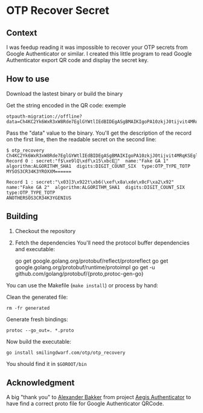 OTP Recover Secret
==================

Context
-------

I was feedup reading it was impossible to recover your OTP secrets from Google Authenticator or similar. I created this little program to read Google Authenticator export QR code and display the secret key.

How to use
----------

Download the lastest binary or build the binary

Get the string encoded in the QR code: exemple

    otpauth-migration://offline?data=Ch4KC2Yk6WxR3xW8Rde7EglGYWtlIEdBIDEgASgBMAIKIgoPA10zkjJ0tijvit4MRqKSEglGYWtlIEdBIDIgASgBMAIQARgBIAAoz5a69vj%2F%2F%2F%2F%2FAQ%3D%3D

Pass the "data" value to the binary. You'll get the description of the record on the first line, then the readable secret on the second line:

    $ otp_recovery Ch4KC2Yk6WxR3xW8Rde7EglGYWtlIEdBIDEgASgBMAIKIgoPA10zkjJ0tijvit4MRqKSEglGYWtlIEdBIDIgASgBMAIQARgBIAAoz5a69vj%2F%2F%2F%2F%2FAQ%3D%3D
    Record 0 : secret:"f$\xe9lQ\xdf\x15\xbcE׻"  name:"Fake GA 1"  algorithm:ALGORITHM_SHA1  digits:DIGIT_COUNT_SIX  type:OTP_TYPE_TOTP
    MYSOS3CR34K3YROXXM======

    Record 1 : secret:"\x03]3\x922t\xb6(\xef\x8a\xde\x0cF\xa2\x92"  name:"Fake GA 2"  algorithm:ALGORITHM_SHA1  digits:DIGIT_COUNT_SIX  type:OTP_TYPE_TOTP
    ANOTHERSOS3CR34K3YGENIUS
    
Building
--------

1. Checkout the repository
2. Fetch the dependencies
   You'll need the protocol buffer dependencies and executable:

    go get google.golang.org/protobuf/reflect/protoreflect
    go get google.golang.org/protobuf/runtime/protoimpl
    go get -u github.com/golang/protobuf/{proto,protoc-gen-go}

You can use the Makefile (`make install`) or process by hand:
 
Clean the generated file:

    rm -fr generated

Generate fresh bindings:

    protoc --go_out=. *.proto

Now build the executable:

    go install smilingdwarf.com/otp/otp_recovery

You should find it in `$GOROOT/bin`

Acknowledgment
--------------

A big "thank you" to [Alexander Bakker](https://alexbakker.me/post/parsing-google-auth-export-qr-code.html) from project [Aegis Authenticator](https://github.com/beemdevelopment/Aegis) to have find a correct proto file for Google Authenticator QRCode.
